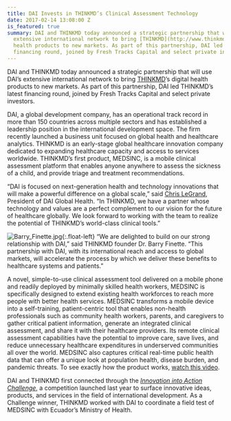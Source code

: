 ```yaml
---
title: DAI Invests in THINKMD’s Clinical Assessment Technology
date: 2017-02-14 13:08:00 Z
is_featured: true
summary: DAI and THINKMD today announced a strategic partnership that will use DAI’s
  extensive international network to bring [THINKMD](http://www.thinkmd.org/)’s digital
  health products to new markets. As part of this partnership, DAI led THINKMD’s latest
  financing round, joined by Fresh Tracks Capital and select private investors.
---
```


DAI and THINKMD today announced a strategic partnership that will use DAI’s extensive international network to bring [THINKMD](http://www.thinkmd.org/)’s digital health products to new markets. As part of this partnership, DAI led THINKMD’s latest financing round, joined by Fresh Tracks Capital and select private investors.

DAI, a global development company, has an operational track record in more than 150 countries across multiple sectors and has established a leadership position in the international development space. The firm recently launched a business unit focused on global health and healthcare analytics. THINKMD is an early-stage global healthcare innovation company dedicated to expanding healthcare capacity and access to services worldwide. THINKMD’s first product, MEDSINC, is a mobile clinical assessment platform that enables anyone anywhere to assess the sickness of a child, and provide triage and treatment recommendations.

“DAI is focused on next-generation health and technology innovations that will make a powerful difference on a global scale,” said [Chris LeGrand](https://www.dai.com/who-we-are/leadership/christopher-legrand), President of DAI Global Health. “In THINKMD, we have a partner whose technology and values are a perfect complement to our vision for the future of healthcare globally. We look forward to working with the team to realize the potential of THINKMD’s world-class clinical tools.”

![Barry_Finette.jpg](/uploads/Barry_Finette.jpg){:.float-left} “We are delighted to build on our strong relationship with DAI,” said THINKMD founder Dr. Barry Finette. “This partnership with DAI, with its international reach and access to global markets, will accelerate the process by which we deliver these benefits to healthcare systems and patients.”

A novel, simple-to-use clinical assessment tool delivered on a mobile phone and readily deployed by minimally skilled health workers, MEDSINC is specifically designed to extend existing health workforces to reach more people with better health services. MEDSINC transforms a mobile device into a self-training, patient-centric tool that enables non-health professionals such as community health workers, parents, and caregivers to gather critical patient information, generate an integrated clinical assessment, and share it with their healthcare providers. Its remote clinical assessment capabilities have the potential to improve care, save lives, and reduce unnecessary healthcare expenditures in underserved communities all over the world. MEDSINC also captures critical real-time public health data that can offer a unique look at population health, disease burden, and pandemic threats. To see exactly how the product works, [watch this video](https://www.youtube.com/watch?v=DRzs7LvC9DU).

DAI and THINKMD first connected through the *[Innovation into Action Challenge](https://www.dai.com/news/innovation-action-challenge-winners-chosen)*, a competition launched last year to surface innovative ideas, products, and services in the field of international development. As a Challenge winner, THINKMD worked with DAI to coordinate a field test of MEDSINC with Ecuador’s Ministry of Health.